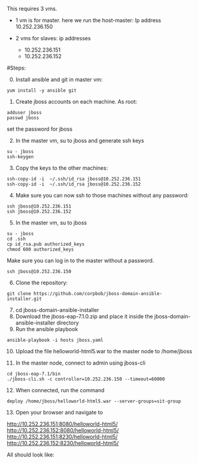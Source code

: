 This requires 3 vms.

- 1 vm is for master. here we run the host-master: Ip address 10.252.236.150
- 2 vms for slaves: ip addresses 

  - 10.252.236.151
  - 10.252.236.152

#Steps:

0. Install ansible and git in master vm:

```
yum install -y ansible git
```

1. Create jboss accounts on each machine. As root:

```
adduser jboss
passwd jboss
```

set the password for jboss

2. In the master vm, su to jboss and generate ssh keys

```
su - jboss
ssh-keygen
```

3. Copy the keys to the other machines:  

```
ssh-copy-id -i  ~/.ssh/id_rsa jboss@10.252.236.151
ssh-copy-id -i  ~/.ssh/id_rsa jboss@10.252.236.152
```
4. Make sure you can now ssh to those machines without any password:

```
ssh jboss@10.252.236.151
ssh jboss@10.252.236.152
```

5. In the master vm, su to jboss

```
su - jboss
cd .ssh
cp id_rsa.pub authorized_keys
chmod 600 authorized_keys
```

Make sure you can log in to the master without a password.

```
ssh jboss@10.252.236.150
```

6. Clone the repository:

```
git clone https://github.com/corpbob/jboss-domain-ansible-installer.git
```

7. cd jboss-domain-ansible-installer
8. Download the jboss-eap-7.1.0.zip and place it inside the jboss-domain-ansible-installer directory
9. Run the ansible playbook

```
ansible-playbook -i hosts jboss.yaml
```

10. Upload the file helloworld-html5.war to the master node to /home/jboss

11. In the master node, connect to admin using jboss-cli

```
cd jboss-eap-7.1/bin
./jboss-cli.sh -c controller=10.252.236.150 --timeout=60000
```

12. When connected, run the command

``` 
deploy /home/jboss/helloworld-html5.war --server-groups=sit-group
```

13. Open your browser and navigate to 

http://10.252.236.151:8080/helloworld-html5/
http://10.252.236.152:8080/helloworld-html5/
http://10.252.236.151:8230/helloworld-html5/
http://10.252.236.152:8230/helloworld-html5/

All should look like:
